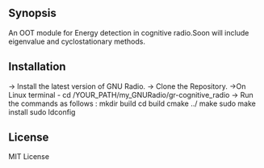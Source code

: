 ## Synopsis
An OOT module for Energy detection in cognitive radio.Soon will include eigenvalue and cyclostationary methods.

## Installation

-> Install the latest version of GNU Radio.
-> Clone the Repository.
->On Linux terminal - cd /YOUR_PATH/my_GNURadio/gr-cognitive_radio
-> Run the commands as follows :
    mkdir build
    cd build
    cmake ../
    make
    sudo make install
    sudo ldconfig
 

## License

MIT License
